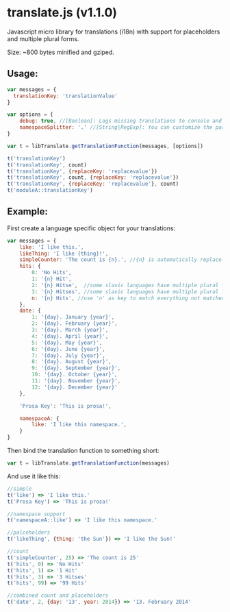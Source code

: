 translate.js (v1.1.0)
=====================

Javascript micro library for translations (i18n) with support for placeholders and multiple plural forms.

Size: ~800 bytes minified and gziped.

Usage:
------

```JavaScript
var messages = {
  translationKey: 'translationValue'
}

var options = {
    debug: true, //[Boolean]: Logs missing translations to console and adds @@-markers around output. Defaults to false.
    namespaceSplitter: '.' //[String|RegExp]: You can customize the part which splits namespace and translationKeys. Defaults to '::'.
}

var t = libTranslate.getTranslationFunction(messages, [options])

t('translationKey')
t('translationKey', count)
t('translationKey', {replaceKey: 'replacevalue'})
t('translationKey', count, {replaceKey: 'replacevalue'})
t('translationKey', {replaceKey: 'replacevalue'}, count)
t('moduleA::translationKey')

```

Example:
--------

First create a language specific object for your translations:

```JavaScript
var messages = {
    like: 'I like this.',
    likeThing: 'I like {thing}!',
    simpleCounter: 'The count is {n}.', //{n} is automatically replace with count
    hits: {
        0: 'No Hits',
        1: '{n} Hit',
        2: '{n} Hitse',  //some slavic languages have multiple plural forms
        3: '{n} Hitses', //some slavic languages have multiple plural forms
        n: '{n} Hits', //use 'n' as key to match everything not matched more explicitly
    },
    date: {
        1: '{day}. January {year}',
        2: '{day}. February {year}',
        3: '{day}. March {year}',
        4: '{day}. April {year}',
        5: '{day}. May {year}',
        6: '{day}. June {year}',
        7: '{day}. July {year}',
        8: '{day}. August {year}',
        9: '{day}. September {year}',
        10: '{day}. October {year}',
        11: '{day}. November {year}',
        12: '{day}. December {year}'
    },

    'Prosa Key': 'This is prosa!',  

    namespaceA: {
        like: 'I like this namespace.',
    }
}
```

Then bind the translation function to something short:
```JavaScript
var t = libTranslate.getTranslationFunction(messages)
```

And use it like this:
```JavaScript
//simple
t('like') => 'I like this.'
t('Prosa Key') => 'This is prosa!'

//namespace support
t('namespaceA::like') => 'I like this namespace.'

//palceholders
t('likeThing', {thing: 'the Sun'}) => 'I like the Sun!'

//count
t('simpleCounter', 25) => 'The count is 25'
t('hits', 0) => 'No Hits'
t('hits', 1) => '1 Hit'
t('hits', 3) => '3 Hitses'
t('hits', 99) => '99 Hits'

//combined count and placeholders
t('date', 2, {day: '13', year: 2014}) => '13. February 2014'

```